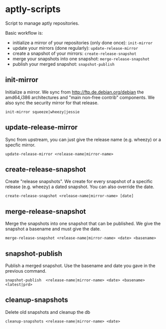 # aptly-scripts

Script to manage aptly repositories.

Basic workflow is:

- initialize a mirror of your repositories (only done once): `init-mirror`
- update your mirrors (done regularly): `update-release-mirror`
- create a snapshot of your mirrors: `create-release-snapshot`
- merge your snapshots into one snapshot: `merge-release-snapshot`
- publish your merged snapshot: `snapshot-publish`

## init-mirror

Initialize a mirror.  We sync from http://ftp.de.debian.org/debian the amd64,i386 architectures and "main non-free contrib" components.  We also sync the security mirror for that release.

```
init-mirror squeeze|wheezy|jessie
```

## update-release-mirror

Sync from upstream, you can just give the release name (e.g. wheezy) or a specfic mirror.
```
update-release-mirror <release-name|mirror-name>
```

## create-release-snapshot

Create "release snapshots".  We create for every snapshot of a specific release (e.g. wheezy) a dated snapshot.  You can also override the date.
```
create-release-snapshot <release-name|mirror-name> [date]
```

## merge-release-snapshot

Merge the snapshots into one snapshot that can be published.  We give the snapshot a basename and must give the date.

```
merge-release-snapshot <release-name|mirror-name> <date> <basename> 
```

## snapshot-publish

Publish a merged snapshot.  Use the basename and date you gave in the previous command.
```
snapshot-publish  <release-name|mirror-name> <date> <basename> <latest|prd>
``` 

## cleanup-snapshots

Delete old snapshots and cleanup the db
```
cleanup-snapshots <release-name|mirror-name> <date>
``` 

